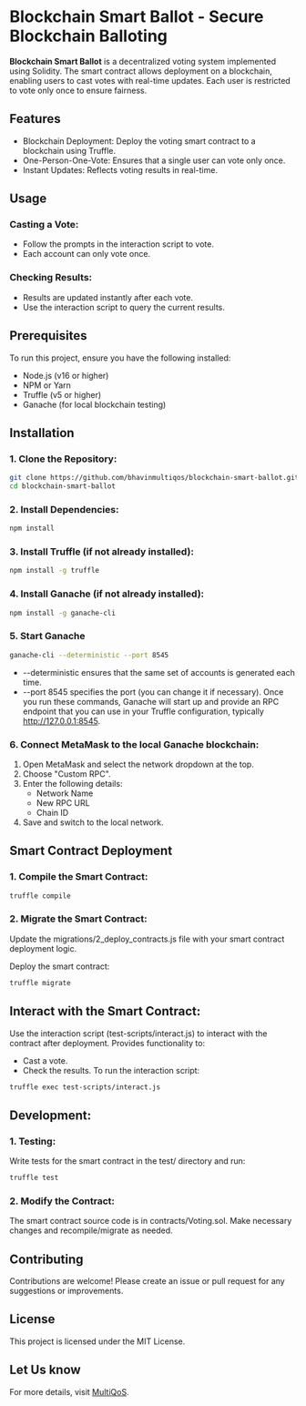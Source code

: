 # Blockchain Smart Ballot - Secure Blockchain Balloting

**Blockchain Smart Ballot** is a decentralized voting system implemented using Solidity. The smart contract allows deployment on a blockchain, enabling users to cast votes with real-time updates. Each user is restricted to vote only once to ensure fairness.
  
## Features
* Blockchain Deployment: Deploy the voting smart contract to a blockchain using Truffle.
* One-Person-One-Vote: Ensures that a single user can vote only once.
* Instant Updates: Reflects voting results in real-time.

## Usage
### Casting a Vote:
* Follow the prompts in the interaction script to vote.
* Each account can only vote once.

### Checking Results:
* Results are updated instantly after each vote.
* Use the interaction script to query the current results.

## Prerequisites
To run this project, ensure you have the following installed:

* Node.js (v16 or higher)
* NPM or Yarn
* Truffle (v5 or higher)
* Ganache (for local blockchain testing)

## Installation
### 1. Clone the Repository:
```bash
git clone https://github.com/bhavinmultiqos/blockchain-smart-ballot.git
cd blockchain-smart-ballot
```
### 2. Install Dependencies:
```bash
npm install
```
### 3. Install Truffle (if not already installed):
```bash
npm install -g truffle
```
### 4. Install Ganache (if not already installed):
```bash
npm install -g ganache-cli
```
### 5. Start Ganache
```bash
ganache-cli --deterministic --port 8545
```
* --deterministic ensures that the same set of accounts is generated each time.
* --port 8545 specifies the port (you can change it if necessary).
Once you run these commands, Ganache will start up and provide an RPC endpoint that you can use in your Truffle configuration, typically http://127.0.0.1:8545.

### 6. Connect MetaMask to the local Ganache blockchain:
1. Open MetaMask and select the network dropdown at the top.
2. Choose "Custom RPC".
3. Enter the following details:
    - Network Name
    - New RPC URL
    - Chain ID
4. Save and switch to the local network.

## Smart Contract Deployment
### 1. Compile the Smart Contract:
```bash
truffle compile
```
### 2. Migrate the Smart Contract:
Update the migrations/2_deploy_contracts.js file with your smart contract deployment logic.

Deploy the smart contract:
```bash
truffle migrate
```

## Interact with the Smart Contract: 
Use the interaction script (test-scripts/interact.js) to interact with the contract after deployment.
Provides functionality to:

* Cast a vote.
* Check the results.
To run the interaction script:
```bash
truffle exec test-scripts/interact.js
```
## Development:
### 1. Testing: 
Write tests for the smart contract in the test/ directory and run:
```bash
truffle test
```
### 2. Modify the Contract:
The smart contract source code is in contracts/Voting.sol. Make necessary changes and recompile/migrate as needed.

## Contributing
Contributions are welcome! Please create an issue or pull request for any suggestions or improvements.

## License
This project is licensed under the MIT License.

## Let Us know
For more details, visit [MultiQoS](https://multiqos.com/).


